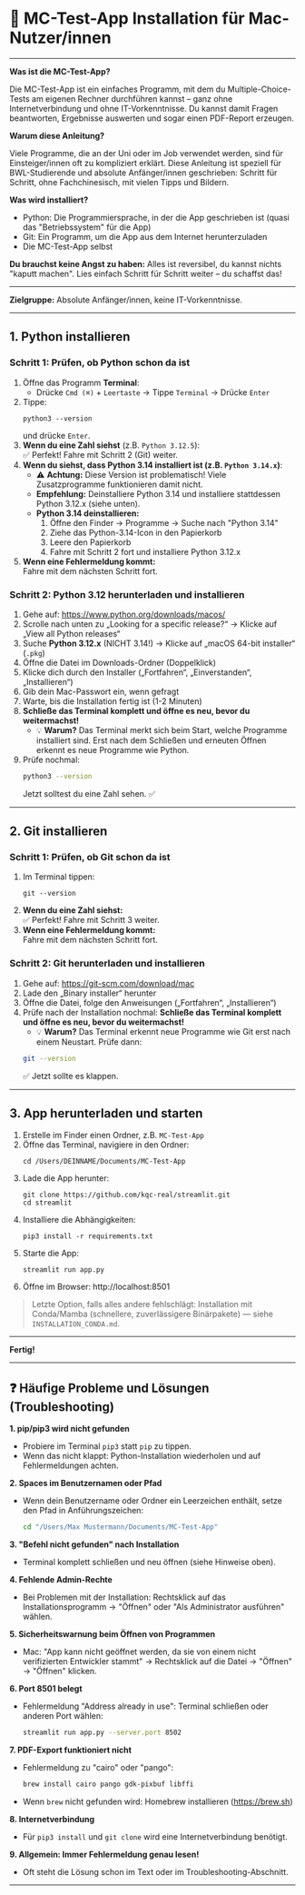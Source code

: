 # 🍏 MC-Test-App Installation für Mac-Nutzer/innen

---
**Was ist die MC-Test-App?**

Die MC-Test-App ist ein einfaches Programm, mit dem du Multiple-Choice-Tests am eigenen Rechner durchführen kannst – ganz ohne Internetverbindung und ohne IT-Vorkenntnisse. Du kannst damit Fragen beantworten, Ergebnisse auswerten und sogar einen PDF-Report erzeugen.

**Warum diese Anleitung?**

Viele Programme, die an der Uni oder im Job verwendet werden, sind für Einsteiger/innen oft zu kompliziert erklärt. Diese Anleitung ist speziell für BWL-Studierende und absolute Anfänger/innen geschrieben: Schritt für Schritt, ohne Fachchinesisch, mit vielen Tipps und Bildern.

**Was wird installiert?**

- Python: Die Programmiersprache, in der die App geschrieben ist (quasi das "Betriebssystem" für die App)
- Git: Ein Programm, um die App aus dem Internet herunterzuladen
- Die MC-Test-App selbst

**Du brauchst keine Angst zu haben:** Alles ist reversibel, du kannst nichts "kaputt machen". Lies einfach Schritt für Schritt weiter – du schaffst das!

---

**Zielgruppe:** Absolute Anfänger/innen, keine IT-Vorkenntnisse.

---

## 1. Python installieren

### Schritt 1: Prüfen, ob Python schon da ist

1. Öffne das Programm **Terminal**:
   - Drücke `Cmd (⌘)` + `Leertaste` → Tippe `Terminal` → Drücke `Enter`
2. Tippe:
   ```
   python3 --version
   ```
   und drücke `Enter`.
3. **Wenn du eine Zahl siehst** (z.B. `Python 3.12.5`):  
   ✅ Perfekt! Fahre mit Schritt 2 (Git) weiter.
4. **Wenn du siehst, dass Python 3.14 installiert ist (z.B. `Python 3.14.x`)**:
    - ⚠️ **Achtung:** Diese Version ist problematisch! Viele Zusatzprogramme funktionieren damit nicht.
    - **Empfehlung:** Deinstalliere Python 3.14 und installiere stattdessen Python 3.12.x (siehe unten).
    - **Python 3.14 deinstallieren:**
       1. Öffne den Finder → Programme → Suche nach "Python 3.14"
       2. Ziehe das Python-3.14-Icon in den Papierkorb
       3. Leere den Papierkorb
       4. Fahre mit Schritt 2 fort und installiere Python 3.12.x
4. **Wenn eine Fehlermeldung kommt:**  
   Fahre mit dem nächsten Schritt fort.

### Schritt 2: Python 3.12 herunterladen und installieren

1. Gehe auf: https://www.python.org/downloads/macos/
2. Scrolle nach unten zu „Looking for a specific release?“ → Klicke auf „View all Python releases“
3. Suche **Python 3.12.x** (NICHT 3.14!) → Klicke auf „macOS 64-bit installer“ (`.pkg`)
4. Öffne die Datei im Downloads-Ordner (Doppelklick)
5. Klicke dich durch den Installer („Fortfahren“, „Einverstanden“, „Installieren“)
6. Gib dein Mac-Passwort ein, wenn gefragt
7. Warte, bis die Installation fertig ist (1-2 Minuten)
8. **Schließe das Terminal komplett und öffne es neu, bevor du weitermachst!**
   - 💡 **Warum?** Das Terminal merkt sich beim Start, welche Programme installiert sind. Erst nach dem Schließen und erneuten Öffnen erkennt es neue Programme wie Python.
9. Prüfe nochmal:
   ```bash
   python3 --version
   ```
   Jetzt solltest du eine Zahl sehen. ✅

---

## 2. Git installieren

### Schritt 1: Prüfen, ob Git schon da ist

1. Im Terminal tippen:
   ```
   git --version
   ```
2. **Wenn du eine Zahl siehst:**  
   ✅ Perfekt! Fahre mit Schritt 3 weiter.
3. **Wenn eine Fehlermeldung kommt:**  
   Fahre mit dem nächsten Schritt fort.

### Schritt 2: Git herunterladen und installieren

1. Gehe auf: https://git-scm.com/download/mac
2. Lade den „Binary installer“ herunter
3. Öffne die Datei, folge den Anweisungen („Fortfahren“, „Installieren“)
4. Prüfe nach der Installation nochmal:
   **Schließe das Terminal komplett und öffne es neu, bevor du weitermachst!**
   - 💡 **Warum?** Das Terminal erkennt neue Programme wie Git erst nach einem Neustart.
   Prüfe dann:
   ```bash
   git --version
   ```
   ✅ Jetzt sollte es klappen.

---

## 3. App herunterladen und starten

1. Erstelle im Finder einen Ordner, z.B. `MC-Test-App`
2. Öffne das Terminal, navigiere in den Ordner:
   ```
   cd /Users/DEINNAME/Documents/MC-Test-App
   ```
3. Lade die App herunter:
   ```
   git clone https://github.com/kqc-real/streamlit.git
   cd streamlit
   ```
4. Installiere die Abhängigkeiten:
   ```
   pip3 install -r requirements.txt
   ```
5. Starte die App:
   ```
   streamlit run app.py
   ```
6. Öffne im Browser: http://localhost:8501
 
> Letzte Option, falls alles andere fehlschlägt: Installation mit Conda/Mamba (schnellere, zuverlässigere Binärpakete) — siehe `INSTALLATION_CONDA.md`.
---

**Fertig!**

---

## ❓ Häufige Probleme und Lösungen (Troubleshooting)

**1. pip/pip3 wird nicht gefunden**
- Probiere im Terminal `pip3` statt `pip` zu tippen.
- Wenn das nicht klappt: Python-Installation wiederholen und auf Fehlermeldungen achten.

**2. Spaces im Benutzernamen oder Pfad**
- Wenn dein Benutzername oder Ordner ein Leerzeichen enthält, setze den Pfad in Anführungszeichen:
   ```bash
   cd "/Users/Max Mustermann/Documents/MC-Test-App"
   ```

**3. "Befehl nicht gefunden" nach Installation**
- Terminal komplett schließen und neu öffnen (siehe Hinweise oben).

**4. Fehlende Admin-Rechte**
- Bei Problemen mit der Installation: Rechtsklick auf das Installationsprogramm → "Öffnen" oder "Als Administrator ausführen" wählen.

**5. Sicherheitswarnung beim Öffnen von Programmen**
- Mac: "App kann nicht geöffnet werden, da sie von einem nicht verifizierten Entwickler stammt" → Rechtsklick auf die Datei → "Öffnen" → "Öffnen" klicken.

**6. Port 8501 belegt**
- Fehlermeldung "Address already in use": Terminal schließen oder anderen Port wählen:
   ```bash
   streamlit run app.py --server.port 8502
   ```

**7. PDF-Export funktioniert nicht**
- Fehlermeldung zu "cairo" oder "pango":
   ```bash
   brew install cairo pango gdk-pixbuf libffi
   ```
- Wenn `brew` nicht gefunden wird: Homebrew installieren (https://brew.sh)

**8. Internetverbindung**
- Für `pip3 install` und `git clone` wird eine Internetverbindung benötigt.

**9. Allgemein: Immer Fehlermeldung genau lesen!**
- Oft steht die Lösung schon im Text oder im Troubleshooting-Abschnitt.

---